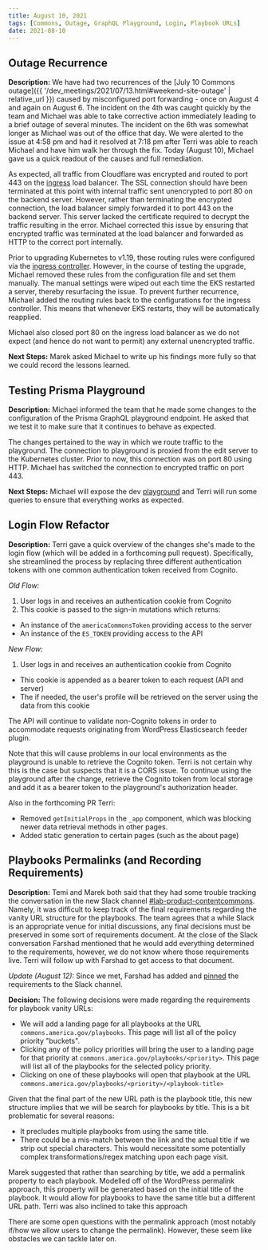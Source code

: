 ```yaml
---
title: August 10, 2021
tags: [Commons, Outage, GraphQL Playground, Login, Playbook URLs]
date: 2021-08-10
---
```


## Outage Recurrence

**Description:** We have had two recurrences of the [July 10 Commons outage]({{ '/dev_meetings/2021/07/13.html#weekend-site-outage' | relative_url }}) caused by misconfigured port forwarding - once on August 4 and again on August 6. The incident on the 4th was caught quickly by the team and Michael was able to take corrective action immediately leading to a brief outage of several minutes. The incident on the 6th was somewhat longer as Michael was out of the office that day. We were alerted to the issue at 4:58 pm and had it resolved at 7:18 pm after Terri was able to reach Michael and have him walk her through the fix. Today (August 10), Michael gave us a quick readout of the causes and full remediation.

As expected, all traffic from Cloudflare was encrypted and routed to port 443 on the [ingress](https://kubernetes.io/docs/concepts/services-networking/ingress/) load balancer. The SSL connection should have been terminated at this point with internal traffic sent unencrypted to port 80 on the backend server. However, rather than terminating the encrypted connection, the load balancer simply forwarded it to port 443 on the backend server. This server lacked the certificate required to decrypt the traffic resulting in the error. Michael corrected this issue by ensuring that encrypted traffic was terminated at the load balancer and forwarded as HTTP to the correct port internally.

Prior to upgrading Kubernetes to v1.19, these routing rules were configured via the [ingress controller](https://kubernetes.io/docs/concepts/services-networking/ingress-controllers/). However, in the course of testing the upgrade, Michael removed these rules from the configuration file and set them manually. The manual settings were wiped out each time the EKS restarted a server, thereby resurfacing the issue. To prevent further recurrence, Michael added the routing rules back to the configurations for the ingress controller. This means that whenever EKS restarts, they will be automatically reapplied.

Michael also closed port 80 on the ingress load balancer as we do not expect (and hence do not want to permit) any external unencrypted traffic.

**Next Steps:** Marek asked Michael to write up his findings more fully so that we could record the lessons learned.

## Testing Prisma Playground

**Description:** Michael informed the team that he made some changes to the configuration of the Prisma GraphQL playground endpoint. He asked that we test it to make sure that it continues to behave as expected.

The changes pertained to the way in which we route traffic to the playground. The connection to playground is proxied from the edit server to the Kubernetes cluster. Prior to now, this connection was on port 80 using HTTP. Michael has switched the connection to encrypted traffic on port 443.

**Next Steps:** Michael will expose the dev [playground](https://prisma.dev.america.gov/) and Terri will run some queries to ensure that everything works as expected.

## Login Flow Refactor

**Description:** Terri gave a quick overview of the changes she's made to the login flow (which will be added in a forthcoming pull request). Specifically, she streamlined the process by replacing three different authentication tokens with one common authentication token received from Cognito.

_Old Flow:_

1. User logs in and receives an authentication cookie from Cognito
1. This cookie is passed to the sign-in mutations which returns:
  - An instance of the `americaCommonsToken` providing access to the server
  - An instance of the `ES_TOKEN` providing access to the API

_New Flow:_

1. User logs in and receives an authentication cookie from Cognito
  - This cookie is appended as a bearer token to each request (API and server)
  - The if needed, the user's profile will be retrieved on the server using the data from this cookie

The API will continue to validate non-Cognito tokens in order to accommodate requests originating from WordPress Elasticsearch feeder plugin.

Note that this will cause problems in our local environments as the playground is unable to retrieve the Cognito token. Terri is not certain why this is the case but suspects that it is a CORS issue. To continue using the playground after the change, retrieve the Cognito token from local storage and add it as a bearer token to the playground's authorization header.

Also in the forthcoming PR Terri:

- Removed `getInitialProps` in the `_app` component, which was blocking newer data retrieval methods in other pages.
- Added static generation to certain pages (such as the about page)

## Playbooks Permalinks (and Recording Requirements)

**Description:** Temi and Marek both said that they had some trouble tracking the conversation in the new Slack channel [#lab-product-contentcommons](https://pdchat.slack.com/archives/C029RSCA1QF). Namely, it was difficult to keep track of the final requirements regarding the vanity URL structure for the playbooks. The team agrees that a while Slack is an appropriate venue for initial discussions, any final decisions must be preserved in some sort of requirements document. At the close of the Slack conversation Farshad mentioned that he would add everything determined to the requirements, however, we do not know where those requirements live. Terri will follow up with Farshad to get access to that document.

_Update (August 12):_ Since we met, Farshad has added and [pinned](https://pdchat.slack.com/archives/C029RSCA1QF/p1628610698003100) the requirements to the Slack channel.

**Decision:** The following decisions were made regarding the requirements for playbook vanity URLs:

- We will add a landing page for all playbooks at the URL `commons.america.gov/playbooks`. This page will list all of the policy priority "buckets".
- Clicking any of the policy priorities will bring the user to a landing page for that priority at `commons.america.gov/playbooks/<priority>`. This page will list all of the playbooks for the selected policy priority.
- Clicking on one of these playbooks will open that playbook at the URL `commons.america.gov/playbooks/<priority>/<playbook-title>`

Given that the final part of the new URL path is the playbook title, this new structure implies that we will be search for playbooks by title. This is a bit problematic for several reasons:

- It precludes multiple playbooks from using the same title.
- There could be a mis-match between the link and the actual title if we strip out special characters. This would necessitate some potentially complex transformations/regex matching upon each page visit.

Marek suggested that rather than searching by title, we add a permalink property to each playbook. Modelled off of the WordPress permalink approach, this property will be generated based on the initial title of the playbook. It would allow for playbooks to have the same title but a different URL path. Terri was also inclined to take this approach

There are some open questions with the permalink approach (most notably if/how we allow users to change the permalink). However, these seem like obstacles we can tackle later on.